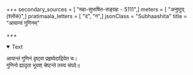 +++
secondary_sources = [ "महा-सुभाषित-सङ्ग्रहः - 5111",]
meters = [ "अनुष्टुप् (श्लोक)",]
pratimaala_letters = [ "द", "ग",]
jsonClass = "Subhaashita"
title = "आयान्तं गुणिनम्"

+++

<details open><summary>Text</summary>

आयान्तं गुणिनं दृष्ट्वा प्रहृष्येदाद्रियेत च।  
गुणिनो ह्यादृता भूयश् चेष्टन्ते तस्य संपदे॥
</details>
